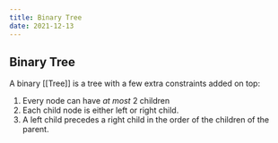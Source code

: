 ```yaml
---
title: Binary Tree
date: 2021-12-13
---
```

## Binary Tree
A binary [[Tree]] is a tree with a few extra constraints added on top:
1. Every node can have *at most* 2 children
2. Each child node is either left or right child.
3. A left child precedes a right child in the order of the children of the parent.